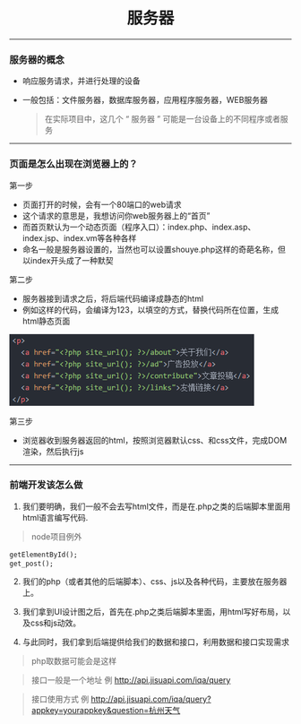 <h1 style="text-align:center">服务器</h1>

---

### 服务器的概念

* 响应服务请求，并进行处理的设备
* 一般包括：文件服务器，数据库服务器，应用程序服务器，WEB服务器

	> 在实际项目中，这几个 “ 服务器 ” 可能是一台设备上的不同程序或者服务

---

### 页面是怎么出现在浏览器上的？
第一步
- 页面打开的时候，会有一个80端口的web请求
- 这个请求的意思是，我想访问你web服务器上的“首页”
- 而首页默认为一个动态页面（程序入口）：index.php、index.asp、index.jsp、index.vm等各种各样
- 命名一般是服务器设置的，当然也可以设置shouye.php这样的奇葩名称，但以index开头成了一种默契

第二步
- 服务器接到请求之后，将后端代码编译成静态的html
- 例如<?php echo '123'?>这样的代码，会编译为123，以填空的方式，替换代码所在位置，生成html静态页面

![php事例](img/lesson-server-php.png)

第三步
- 浏览器收到服务器返回的html，按照浏览器默认css、和css文件，完成DOM渲染，然后执行js

---

### 前端开发该怎么做
1. 我们要明确，我们一般不会去写html文件，而是在.php之类的后端脚本里面用html语言编写代码.
> node项目例外

```
getElementById();
get_post();
```

2. 我们的php（或者其他的后端脚本）、css、js以及各种代码，主要放在服务器上。

3. 我们拿到UI设计图之后，首先在.php之类后端脚本里面，用html写好布局，以及css和js动效。

4. 与此同时，我们拿到后端提供给我们的数据和接口，利用数据和接口实现需求

> php取数据可能会是这样 <?php get_post();?>

> 接口一般是一个地址 例 http://api.jisuapi.com/iqa/query

> 接口使用方式 例 http://api.jisuapi.com/iqa/query?appkey=yourappkey&question=杭州天气
